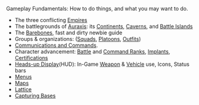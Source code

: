 Gameplay Fundamentals: How to do things, and what you may want to do.

- The three conflicting [Empires](../terminology/Empires.md)
- The battlegrounds of [Auraxis](../locations/Auraxis.md): its
  [Continents](../locations/Continent.md), [Caverns](../locations/Caverns.md),
  and [Battle Islands](../locations/Battle_Islands.md)
- The [Barebones](Barebones.md), fast and dirty newbie guide
- Groups & organizations: ([Squads](../terminology/Squad.md),
  [Platoons](../terminology/Platoon.md), [Outfits](../terminology/Outfit.md))
- [Communications and Commands](../commands/In-Game_Commands.md).
- Character advancement: [Battle](../terminology/Battle_Rank.md) and
  [Command Ranks](../terminology/Command_Rank.md),
  [Implants](../implants/Implants.md),
  [Certifications](../certifications/Certifications.md)
- [Heads-up Display](Heads-up_Display.md)(HUD): In-Game
  [Weapon](../weapons/Weapon.md) & [Vehicle](../vehicles/Vehicle.md) use, Icons,
  Status bars
- [Menus](Menu.md)
- [Maps](../terminology/Map.md)
- [Lattice](../terminology/Lattice.md)
- [Capturing Bases](Capturing_Bases.md)


